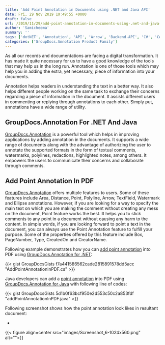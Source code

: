 ```yaml
---
title: 'Add Point Annotation in Documents using .NET and Java API'
date: Fri, 29 Nov 2019 10:49:55 +0000
draft: false
url: /2019/11/29/add-point-annotation-in-documents-using-.net-and-java-api/
author: 'Samicheema'
summary: ''
tags: ['dotNET', 'Annotation', 'API', 'Arrow', 'Backend-API', 'C#', 'Cells', 'CSharp', 'Diagrams', 'Email', 'HTML', 'Images', 'java', 'OpenDocument', 'Password Protected', 'Password Protected Document', 'PDF', 'PDF Document', 'Point', 'Presentation', 'Slides', 'Spreadsheet', 'Word Processing', 'Words', 'GroupDocs.Annotation', 'GroupDocs.Annotation for .NET', 'GroupDocs.Annotation for Java']
categories: ['GroupDocs.Annotation Product Family']
---
```


As all our records and documentations are facing a digital transformation. It has made it quite necessary for us to have a good knowledge of the tools that may help us in the long run. Annotation is one of those tools which may help you in adding the extra, yet necessary, piece of information into your documents.

Annotation helps readers in understanding the text in a better way. It also helps different people working on the same task to exchange their concerns regarding a piece of information in the document. It assists different users in commenting or replying through annotations to each other. Simply put, annotations have a wide range of utility.

## GroupDocs.Annotation For .NET And Java

[GroupDocs.Annotation](https://products.groupdocs.com/annotation) is a powerful tool which helps in improving applications by adding annotation in the documents. It supports a wide range of documents along with the advantage of authorizing the user to annotate the supported formats in the form of textual comments, watermarks, polylines, redactions, highlighted notes, among others. It empowers the users to communicate their concerns and collaborate through comments.

## Add Point Annotation In PDF

[GroupDocs.Annotation](https://downloads.groupdocs.com/annotation) offers multiple features to users. Some of these features include Area, Distance, Point, Polyline, Arrow, TextField, Watermark and Ellipse annotations. However, if you are looking for a way to specify the main text on which you are making the comment without creating any mess on the document, Point feature works the best. It helps you to stick comments to any point in a document without causing any harm to the content. In simple words, if you are looking forward to point a text in the document, you can always use the Point Annotation feature to fulfill your purpose. Some of the properties offered by this feature include Box, PageNumber, Type, CreatedOn and CreatorName.

Following example demonstrates how you can [add point annotation](https://docs.groupdocs.com/display/annotationnet/Add+point+annotation) into PDF using [GroupDocs.Annotation for .NET](https://products.groupdocs.com/annotation/net):

{{< gist GroupDocsGists f7a441586562cade2815891578dd5acc "AddPointAnnotationInPDF.cs" >}}

Java developers can add a [point annotation](https://docs.groupdocs.com/annotation/java) into PDF using [GroupDocs.Annotation for Java](https://products.groupdocs.com/annotation/java) with following line of codes:

{{< gist GroupDocsGists 5d1b0f63bcf950e2d553c50c2a853fdf "addPointAnnotationInPDF.java" >}}

Following screenshot shows how the point annotation look likes in resultant document:

*   

{{< figure align=center src="images/Screenshot_6-1024x560.png" alt="">}}






